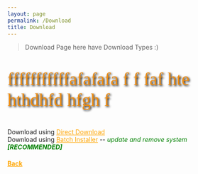 ```yaml
---
layout: page
permalink: /Download
title: Download
---
```


> Download Page here have Download Types :)

<style>
    a {
        color: orange;
    }

    #rainbow {
  
   /* Font options */
  font-family: 'Pacifico', cursive;
  text-shadow: 2px 2px 4px #000000;
  font-size:40px;
  
   /* Chrome, Safari, Opera */
  -webkit-animation: rainbow 5s infinite; 
  
  /* Internet Explorer */
  -ms-animation: rainbow 5s infinite;
  
  /* Standar Syntax */
  animation: rainbow 5s infinite; 
}

/* Chrome, Safari, Opera */
@-webkit-keyframes rainbow{
  0%{color: orange;}	
  10%{color: purple;}	
	20%{color: red;}
  30%{color: CadetBlue;}
	40%{color: yellow;}
  50%{color: coral;}
	60%{color: green;}
  70%{color: cyan;}
  80%{color: DeepPink;}
  90%{color: DodgerBlue;}
	100%{color: orange;}
}

/* Internet Explorer */
@-ms-keyframes rainbow{
   0%{color: orange;}	
  10%{color: purple;}	
	20%{color: red;}
  30%{color: CadetBlue;}
	40%{color: yellow;}
  50%{color: coral;}
	60%{color: green;}
  70%{color: cyan;}
  80%{color: DeepPink;}
  90%{color: DodgerBlue;}
	100%{color: orange;}
}

/* Standar Syntax */
@keyframes rainbow{
    0%{color: orange;}	
  10%{color: purple;}	
	20%{color: red;}
  30%{color: CadetBlue;}
	40%{color: yellow;}
  50%{color: coral;}
	60%{color: green;}
  70%{color: cyan;}
  80%{color: DeepPink;}
  90%{color: DodgerBlue;}
	100%{color: orange;}
}
</style>

<p id="rainbow">fffffffffffafafafa f f faf hte hthdhfd hfgh f</p>

Download using <a href="Assets/Downloads/Minecraft_Java_Server.bat">Direct Download</a>\
Download using <a href="Assets/Downloads/Minecraft_Server_Menu_Installer.bat">Batch Installer</a> -- <i style="color: green;">update and remove system <b>[RECOMMENDED]</b></i>

<h4><a href=".">Back</a></h4>

<script>
</script>
